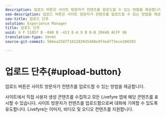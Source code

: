 ```yaml
---
description: 업로드 버튼은 사이트 방문자가 컨텐츠를 업로드할 수 있는 방법을 제공합니다.
seo-description: 업로드 버튼은 사이트 방문자가 컨텐츠를 업로드할 수 있는 방법을 제공합니다.
seo-title: 업로드 단추
solution: Experience Manager
title: 업로드 단추
uuid: 6 F 51057 B -040 B -413 E-A 9 B 0-B 20440 ACFF 08
translation-type: tm+mt
source-git-commit: 566ea2587f101202045488e9f4edf73ece100293

---
```



# 업로드 단추{#upload-button}

업로드 버튼은 사이트 방문자가 컨텐츠를 업로드할 수 있는 방법을 제공합니다.

사이트에서 직접 사용자 생성 콘텐츠를 수집하고 모든 Livefyre 앱에 해당 콘텐츠를 표시할 수 있습니다. 사이트 방문자가 컨텐츠를 업로드함으로써 대화에 기여할 수 있도록 유도합니다. Livefyre는 이미지, 비디오 및 오디오 컨텐츠를 지원합니다.
